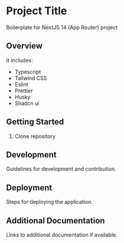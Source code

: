 # Project Title

Boilerplate for NextJS 14 (App Router) project

## Overview

It includes:

-   Typescript
-   Tailwind CSS
-   Eslint
-   Prettier
-   Husky
-   Shadcn ui

## Getting Started

1.  Clone repository

## Development

Guidelines for development and contribution.

## Deployment

Steps for deploying the application.

## Additional Documentation

Links to additional documentation if available.
